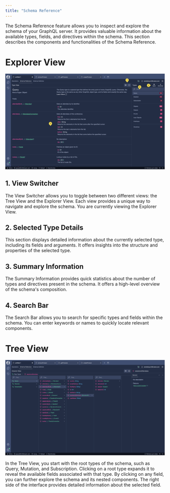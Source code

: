 ```yaml
---
title: "Schema Reference"
---
```


The Schema Reference feature allows you to inspect and explore the schema of your GraphQL server. It provides valuable information about the available types, fields, and directives within the schema. This section describes the components and functionalities of the Schema Reference.

# Explorer View
![Explorer View](./images/reference-0.png)

## 1. View Switcher
The View Switcher allows you to toggle between two different views: the Tree View and the Explorer View. Each view provides a unique way to navigate and explore the schema. You are currently viewing the Explorer View.

## 2. Selected Type Details
This section displays detailed information about the currently selected type, including its fields and arguments. It offers insights into the structure and properties of the selected type.

## 3. Summary Information
The Summary Information provides quick statistics about the number of types and directives present in the schema. It offers a high-level overview of the schema's composition.

## 4. Search Bar
The Search Bar allows you to search for specific types and fields within the schema. You can enter keywords or names to quickly locate relevant components.

# Tree View
![Tree View](./images/reference-1.png)

In the Tree View, you start with the root types of the schema, such as Query, Mutation, and Subscription. Clicking on a root type expands it to reveal the available fields associated with that type. By clicking on any field, you can further explore the schema and its nested components. The right side of the interface provides detailed information about the selected field.

